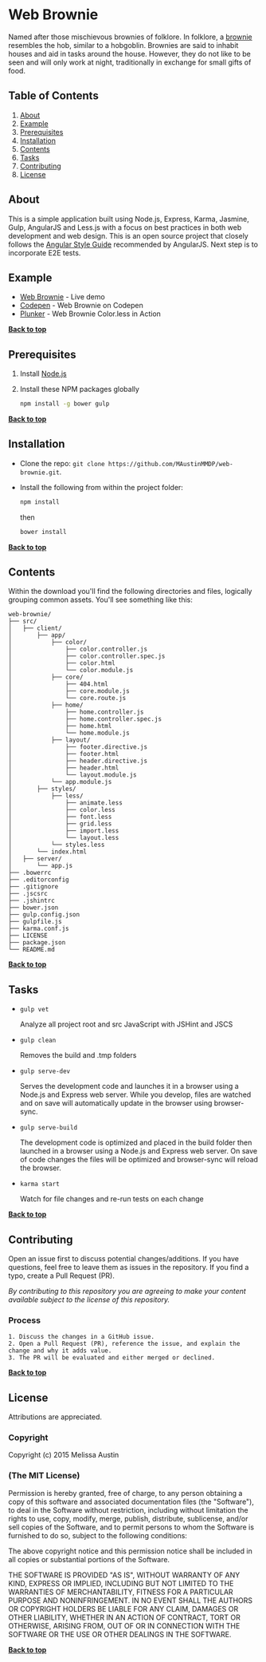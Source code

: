 # Web Brownie

Named after those mischievous brownies of folklore. In folklore, a [brownie](https://en.wikipedia.org/wiki/Brownie_(folklore)) resembles the hob, similar to a hobgoblin. Brownies are said to inhabit houses and aid in tasks around the house. However, they do not like to be seen and will only work at night, traditionally in exchange for small gifts of food.

## Table of Contents

  1. [About](#about)
  1. [Example](#example)
  1. [Prerequisites](#prerequisites)
  1. [Installation](#installation)
  1. [Contents](#contents)
  1. [Tasks](#tasks)
  1. [Contributing](#contributing)
  1. [License](#license)

## About

This is a simple application built using Node.js, Express, Karma, Jasmine, Gulp, AngularJS and Less.js with a focus on best practices in both web development and web design. This is an open source project that closely follows the [Angular Style Guide](https://github.com/johnpapa/angular-styleguide) recommended by AngularJS. Next step is to incorporate E2E tests.

## Example

- [Web Brownie](http://web-brownie.pancakeapps.com/) - Live demo
- [Codepen](http://codepen.io/MAustinMMDP/pen/doGbNy) - Web Brownie on Codepen
- [Plunker](http://embed.plnkr.co/Sog5Sp/preview) - Web Brownie Color.less in Action

**[Back to top](#table-of-contents)**

## Prerequisites

1. Install [Node.js](http://nodejs.org)

2. Install these NPM packages globally

    ```bash
    npm install -g bower gulp
    ```

**[Back to top](#table-of-contents)**    
    
## Installation

- Clone the repo: `git clone https://github.com/MAustinMMDP/web-brownie.git`.
- Install the following from within the project folder:
    ```bash
    npm install
    ```
    then
    
    ```bash
    bower install
    ```
 
**[Back to top](#table-of-contents)**    
    
## Contents

Within the download you'll find the following directories and files, logically grouping common assets. You'll see something like this:

```
web-brownie/
├── src/
│   ├── client/
│       ├── app/
│           ├── color/
│               ├── color.controller.js
│               ├── color.controller.spec.js
│               ├── color.html
│               └── color.module.js
│           ├── core/
│               ├── 404.html
│               ├── core.module.js
│               └── core.route.js
│           ├── home/
│               ├── home.controller.js
│               ├── home.controller.spec.js
│               ├── home.html
│               └── home.module.js
│           ├── layout/
│               ├── footer.directive.js
│               ├── footer.html
│               ├── header.directive.js
│               ├── header.html
│               └── layout.module.js
│           └── app.module.js
│       ├── styles/
│           ├── less/
│               ├── animate.less
│               ├── color.less
│               ├── font.less
│               ├── grid.less
│               ├── import.less
│               └── layout.less
│           └── styles.less
│       └── index.html
│   ├── server/
│       └── app.js
├── .bowerrc
├── .editorconfig
├── .gitignore
├── .jscsrc
├── .jshintrc
├── bower.json
├── gulp.config.json
├── gulpfile.js
├── karma.conf.js
├── LICENSE
├── package.json
└── README.md
```

**[Back to top](#table-of-contents)**

## Tasks

- `gulp vet`

    Analyze all project root and src JavaScript with JSHint and JSCS

- `gulp clean`

    Removes the build and .tmp folders
    
- `gulp serve-dev`

    Serves the development code and launches it in a browser using a Node.js and Express web server. While you develop, files are watched and on save will automatically update in the browser using browser-sync.
        
- `gulp serve-build`
    
    The development code is optimized and placed in the build folder then launched in a browser using a Node.js and Express web server. On save of code changes the files will be optimized and browser-sync will reload the browser. 
        
- `karma start`
    
    Watch for file changes and re-run tests on each change

**[Back to top](#table-of-contents)**

## Contributing

Open an issue first to discuss potential changes/additions. If you have questions, feel free to leave them as issues in the repository. If you find a typo, create a Pull Request (PR).

*By contributing to this repository you are agreeing to make your content available subject to the license of this repository.*

### Process
    1. Discuss the changes in a GitHub issue.
    2. Open a Pull Request (PR), reference the issue, and explain the change and why it adds value.
    3. The PR will be evaluated and either merged or declined.

**[Back to top](#table-of-contents)**

## License

Attributions are appreciated.

### Copyright

Copyright (c) 2015 Melissa Austin

### (The MIT License)
Permission is hereby granted, free of charge, to any person obtaining a copy
of this software and associated documentation files (the "Software"), to deal
in the Software without restriction, including without limitation the rights
to use, copy, modify, merge, publish, distribute, sublicense, and/or sell
copies of the Software, and to permit persons to whom the Software is
furnished to do so, subject to the following conditions:

The above copyright notice and this permission notice shall be included in all
copies or substantial portions of the Software.

THE SOFTWARE IS PROVIDED "AS IS", WITHOUT WARRANTY OF ANY KIND, EXPRESS OR
IMPLIED, INCLUDING BUT NOT LIMITED TO THE WARRANTIES OF MERCHANTABILITY,
FITNESS FOR A PARTICULAR PURPOSE AND NONINFRINGEMENT. IN NO EVENT SHALL THE
AUTHORS OR COPYRIGHT HOLDERS BE LIABLE FOR ANY CLAIM, DAMAGES OR OTHER
LIABILITY, WHETHER IN AN ACTION OF CONTRACT, TORT OR OTHERWISE, ARISING FROM,
OUT OF OR IN CONNECTION WITH THE SOFTWARE OR THE USE OR OTHER DEALINGS IN THE
SOFTWARE.

**[Back to top](#table-of-contents)**
